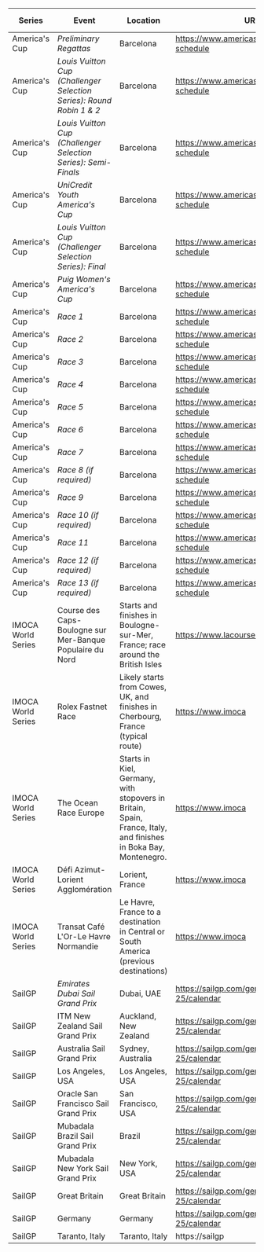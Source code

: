 | Series | Event | Location | URL | Start Date | End Date |
|---|---|---|---|---|---|
| America's Cup | *Preliminary Regattas* | Barcelona | https://www.americascup.com/en/ac37-schedule | *2024-08-22* | *2024-08-25* |
| America's Cup | *Louis Vuitton Cup (Challenger Selection Series): Round Robin 1 & 2* | Barcelona | https://www.americascup.com/en/ac37-schedule | *2024-08-29* | *2024-09-08* |
| America's Cup | *Louis Vuitton Cup (Challenger Selection Series): Semi-Finals* | Barcelona | https://www.americascup.com/en/ac37-schedule | *2024-09-14* | *2024-09-19* |
| America's Cup | *UniCredit Youth America's Cup* | Barcelona | https://www.americascup.com/en/ac37-schedule | *2024-09-17* | *2024-09-26* |
| America's Cup | *Louis Vuitton Cup (Challenger Selection Series): Final* | Barcelona | https://www.americascup.com/en/ac37-schedule | *2024-09-26* | *2024-10-07* |
| America's Cup | *Puig Women's America's Cup* | Barcelona | https://www.americascup.com/en/ac37-schedule | *2024-10-05* | *2024-10-13* |
| America's Cup | *Race 1* | Barcelona | https://www.americascup.com/en/ac37-schedule | *2024-10-12* | *2024-10-12* |
| America's Cup | *Race 2* | Barcelona | https://www.americascup.com/en/ac37-schedule | *2024-10-12* | *2024-10-12* |
| America's Cup | *Race 3* | Barcelona | https://www.americascup.com/en/ac37-schedule | *2024-10-13* | *2024-10-13* |
| America's Cup | *Race 4* | Barcelona | https://www.americascup.com/en/ac37-schedule | *2024-10-13* | *2024-10-13* |
| America's Cup | *Race 5* | Barcelona | https://www.americascup.com/en/ac37-schedule | *2024-10-16* | *2024-10-16* |
| America's Cup | *Race 6* | Barcelona | https://www.americascup.com/en/ac37-schedule | *2024-10-16* | *2024-10-16* |
| America's Cup | *Race 7* | Barcelona | https://www.americascup.com/en/ac37-schedule | *2024-10-18* | *2024-10-18* |
| America's Cup | *Race 8 (if required)* | Barcelona | https://www.americascup.com/en/ac37-schedule | *2024-10-18* | *2024-10-18* |
| America's Cup | *Race 9* | Barcelona | https://www.americascup.com/en/ac37-schedule | *2024-10-19* | *2024-10-19* |
| America's Cup | *Race 10 (if required)* | Barcelona | https://www.americascup.com/en/ac37-schedule | *2024-10-19* | *2024-10-19* |
| America's Cup | *Race 11* | Barcelona | https://www.americascup.com/en/ac37-schedule | *2024-10-20* | *2024-10-20* |
| America's Cup | *Race 12 (if required)* | Barcelona | https://www.americascup.com/en/ac37-schedule | *2024-10-20* | *2024-10-20* |
| America's Cup | *Race 13 (if required)* | Barcelona | https://www.americascup.com/en/ac37-schedule | *2024-10-21* | *2024-10-21* |
| IMOCA World Series | Course des Caps-Boulogne sur Mer-Banque Populaire du Nord | Starts and finishes in Boulogne-sur-Mer, France; race around the British Isles | https://www.lacoursedescaps.com/ | 2025-06-29 | 2025-06-29 |
| IMOCA World Series | Rolex Fastnet Race | Likely starts from Cowes, UK, and finishes in Cherbourg, France (typical route) | https://www.imoca | 2025-07 | 2025-07 |
| IMOCA World Series | The Ocean Race Europe | Starts in Kiel, Germany, with stopovers in Britain, Spain, France, Italy, and finishes in Boka Bay, Montenegro. | https://www.imoca | 2025-08-10 | 2025-09-21 |
| IMOCA World Series | Défi Azimut-Lorient Agglomération | Lorient, France | https://www.imoca | 2025-09 | 2025-09 |
| IMOCA World Series | Transat Café L'Or-Le Havre Normandie | Le Havre, France to a destination in Central or South America (previous destinations) | https://www.imoca | 2025-10 | 2025-11 |
| SailGP | *Emirates Dubai Sail Grand Prix* | Dubai, UAE | https://sailgp.com/general/24-25/calendar | *2024-11-23* | *2024-11-24* |
| SailGP | ITM New Zealand Sail Grand Prix | Auckland, New Zealand | https://sailgp.com/general/24-25/calendar | 2025-01-18 | 2025-01-19 |
| SailGP | Australia Sail Grand Prix | Sydney, Australia | https://sailgp.com/general/24-25/calendar | 2025-02-08 | 2025-02-09 |
| SailGP | Los Angeles, USA | Los Angeles, USA | https://sailgp.com/general/24-25/calendar | 2025-03-15 | 2025-03-16 |
| SailGP | Oracle San Francisco Sail Grand Prix | San Francisco, USA | https://sailgp.com/general/24-25/calendar | 2025-03-22 | 2025-03-23 |
| SailGP | Mubadala Brazil Sail Grand Prix | Brazil | https://sailgp.com/general/24-25/calendar | 2025-05-03 | 2025-05-04 |
| SailGP | Mubadala New York Sail Grand Prix | New York, USA | https://sailgp.com/general/24-25/calendar | 2025-06-07 | 2025-06-08 |
| SailGP | Great Britain | Great Britain | https://sailgp.com/general/24-25/calendar | 2025-07-19 | 2025-07-20 |
| SailGP | Germany | Germany | https://sailgp.com/general/24-25/calendar | 2025-08-16 | 2025-08-17 |
| SailGP | Taranto, Italy | Taranto, Italy | https://sailgp